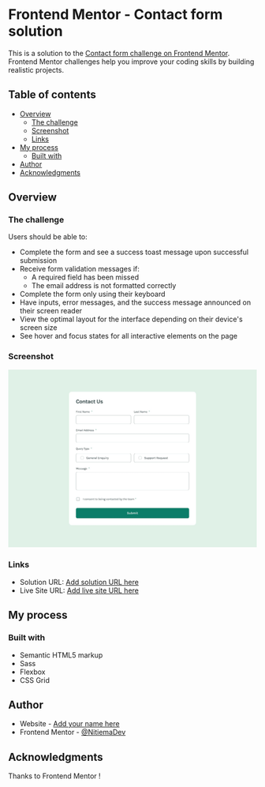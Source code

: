 # Frontend Mentor - Contact form solution

This is a solution to the [Contact form challenge on Frontend Mentor](https://www.frontendmentor.io/challenges/contact-form--G-hYlqKJj). Frontend Mentor challenges help you improve your coding skills by building realistic projects. 

## Table of contents

- [Overview](#overview)
  - [The challenge](#the-challenge)
  - [Screenshot](#screenshot)
  - [Links](#links)
- [My process](#my-process)
  - [Built with](#built-with)
- [Author](#author)
- [Acknowledgments](#acknowledgments)

## Overview

### The challenge

Users should be able to:

- Complete the form and see a success toast message upon successful submission
- Receive form validation messages if:
  - A required field has been missed
  - The email address is not formatted correctly
- Complete the form only using their keyboard
- Have inputs, error messages, and the success message announced on their screen reader
- View the optimal layout for the interface depending on their device's screen size
- See hover and focus states for all interactive elements on the page

### Screenshot

![](/design/desktop-design.jpg)


### Links

- Solution URL: [Add solution URL here](https://www.frontendmentor.io/solutions/an-accessible-contact-form-fck68dlaOM)
- Live Site URL: [Add live site URL here](https://contact-form-main-tawny.vercel.app/)

## My process

### Built with

- Semantic HTML5 markup
- Sass
- Flexbox
- CSS Grid

## Author

- Website - [Add your name here](https://www.your-site.com)
- Frontend Mentor - [@NitiemaDev](https://www.frontendmentor.io/profile/NitiemaDev)


## Acknowledgments

Thanks to Frontend Mentor !

